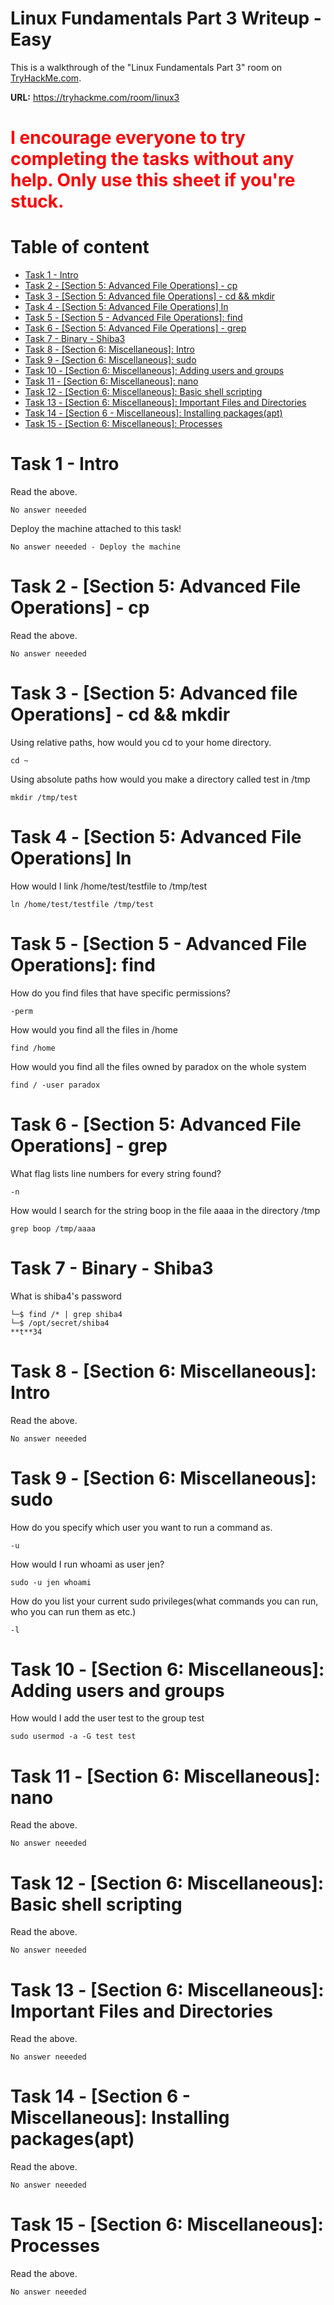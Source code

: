 # Linux Fundamentals Part 3 Writeup - Easy 

This is a walkthrough of the "Linux Fundamentals Part 3" room on <a href="https://tryhackme.com">TryHackMe.com</a>. 

**URL:** https://tryhackme.com/room/linux3


<h1 style="color:Red">I encourage everyone to try completing the tasks without any help. Only use this sheet if you're stuck.</h1>


# Table of content
- [Task 1 - Intro](#task-1---intro)
- [Task 2 - [Section 5: Advanced File Operations] - cp](#task-2---section-5-advanced-file-operations---cp)
- [Task 3 - [Section 5: Advanced file Operations] - cd && mkdir](#task-3---section-5-advanced-file-operations---cd--mkdir)
- [Task 4 - [Section 5: Advanced File Operations] ln](#task-4---section-5-advanced-file-operations-ln)
- [Task 5 - [Section 5 - Advanced File Operations]: find](#task-5---section-5---advanced-file-operations-find)
- [Task 6 - [Section 5: Advanced File Operations] - grep](#task-6---section-5-advanced-file-operations---grep)
- [Task 7 -  Binary - Shiba3](#task-7----binary---shiba3)
- [Task 8 - [Section 6: Miscellaneous]: Intro](#task-8---section-6-miscellaneous-intro)
- [Task 9 - [Section 6: Miscellaneous]: sudo](#task-9---section-6-miscellaneous-sudo)
- [Task 10 - [Section 6: Miscellaneous]: Adding users and groups](#task-10---section-6-miscellaneous-adding-users-and-groups)
- [Task 11 - [Section 6: Miscellaneous]: nano](#task-11---section-6-miscellaneous-nano)
- [Task 12 - [Section 6: Miscellaneous]: Basic shell scripting](#task-12---section-6-miscellaneous-basic-shell-scripting)
- [Task 13 - [Section 6: Miscellaneous]: Important Files and Directories](#task-13---section-6-miscellaneous-important-files-and-directories)
- [Task 14 - [Section 6 - Miscellaneous]: Installing packages(apt)](#task-14---section-6---miscellaneous-installing-packagesapt)
- [Task 15 - [Section 6: Miscellaneous]: Processes](#task-15---section-6-miscellaneous-processes)





# Task 1 - Intro 
Read the above.
```
No answer neeeded
```

Deploy the machine attached to this task!
```
No answer neeeded - Deploy the machine
```


# Task 2 - [Section 5: Advanced File Operations] - cp
Read the above.
```
No answer neeeded
```

# Task 3 - [Section 5: Advanced file Operations] - cd && mkdir
Using relative paths, how would you cd to your home directory.
```
cd ~
```
Using absolute paths how would you make a directory called test in /tmp
```
mkdir /tmp/test
```

# Task 4 - [Section 5: Advanced File Operations] ln
How would I link /home/test/testfile to /tmp/test
```
ln /home/test/testfile /tmp/test
```




# Task 5 - [Section 5 - Advanced File Operations]: find
How do you find files that have specific permissions?
```
-perm
```
How would you find all the files in /home
```
find /home
```
How would you find all the files owned by paradox on the whole system
```
find / -user paradox
```


# Task 6 - [Section 5: Advanced File Operations] - grep
What flag lists line numbers for every string found?
```
-n
```
How would I search for the string boop in the file aaaa in the directory /tmp
```
grep boop /tmp/aaaa
```

# Task 7 -  Binary - Shiba3
What is shiba4's password
```
└─$ find /* | grep shiba4
└─$ /opt/secret/shiba4
**t**34
```

# Task 8 - [Section 6: Miscellaneous]: Intro
Read the above.
```
No answer neeeded
```

# Task 9 - [Section 6: Miscellaneous]: sudo
How do you specify which user you want to run a command as.
```
-u
```
How would I run whoami as user jen?
```
sudo -u jen whoami
```
How do you list your current sudo privileges(what commands you can run, who you can run them as etc.)    
```
-l
```

# Task 10 - [Section 6: Miscellaneous]: Adding users and groups
How would I add the user test to the group test

```
sudo usermod -a -G test test
```
# Task 11 - [Section 6: Miscellaneous]: nano
Read the above.
```
No answer neeeded
```
# Task 12 - [Section 6: Miscellaneous]: Basic shell scripting
Read the above.
```
No answer neeeded
```
# Task 13 - [Section 6: Miscellaneous]: Important Files and Directories
Read the above.
```
No answer neeeded
```
# Task 14 - [Section 6 - Miscellaneous]: Installing packages(apt)
Read the above.
```
No answer neeeded
```
# Task 15 - [Section 6: Miscellaneous]: Processes
Read the above.
```
No answer neeeded
```